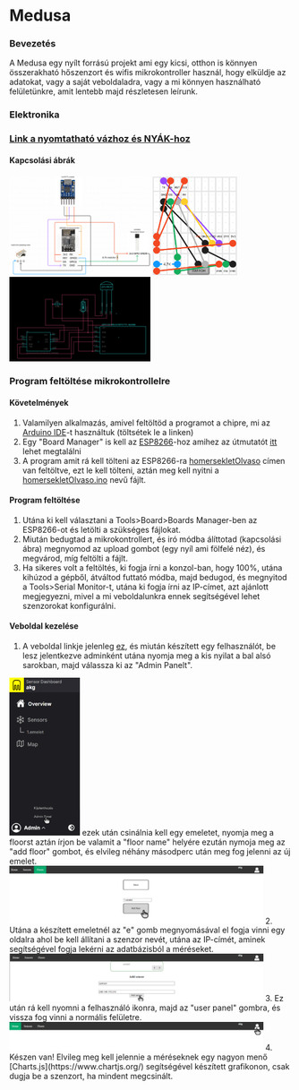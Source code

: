 # Medusa
### Bevezetés
A Medusa egy nyílt forrású projekt ami egy kicsi, otthon is könnyen összerakható hőszenzort és wifis mikrokontroller használ, hogy elküldje az adatokat, vagy a saját veboldaladra, vagy a mi könnyen használható felületünkre, amit lentebb majd részletesen leírunk. 
### Elektronika
### [Link a nyomtatható vázhoz és NYÁK-hoz](https://www.printables.com/model/394252-case-for-medusa-temperature-sensor/files)
#### Kapcsolási ábrák
<img src="https://github.com/JosephTheSmartPers/Medusa/blob/main/wiring.png" width="50%" height="50%" /> <img src="https://github.com/JosephTheSmartPers/Medusa/blob/main/sodering.png" width="30%" height="30%" /> <img src="https://github.com/JosephTheSmartPers/Medusa/blob/main/wiring2.png" width="50%" height="50%" /> 

### Program feltöltése mikrokontrollelre
#### Követelmények
1. Valamilyen alkalmazás, amivel feltöltöd a programot a chipre, mi az [Arduino IDE](https://www.arduino.cc/en/donate/)-t használtuk (töltsétek le a linken)
2. Egy "Board Manager" is kell az [ESP8266](https://en.wikipedia.org/wiki/ESP8266)-hoz amihez az útmutatót [itt](https://arduino.esp8266.com/stable/package_esp8266com_index.json) lehet megtalálni
3. A program amit rá kell tölteni az ESP8266-ra [homersekletOlvaso](https://github.com/JosephTheSmartPers/Medusa/tree/main) címen van feltöltve, ezt le kell tölteni, aztán meg kell nyitni a [homersekletOlvaso.ino](https://github.com/JosephTheSmartPers/Medusa/blob/main/homersekletOlvaso/homersekletOlvaso.ino) nevű fájlt.
#### Program feltöltése
1. Utána ki kell választani a Tools>Board>Boards Manager-ben az ESP8266-ot és letölti a szükséges fájlokat.
2. Miután bedugtad a mikrokontrollert, és iró módba álíttotad (kapcsolási ábra) megnyomod az upload gombot (egy nyíl ami fölfelé néz), és megvárod, míg feltölti a fájlt.
3. Ha sikeres volt a feltöltés, ki fogja írni a konzol-ban, hogy 100%, utána kihúzod a gépből, átváltod futtató módba, majd bedugod, és megnyitod a 
Tools>Serial Monitor-t, utána ki fogja írni az IP-címet, azt ajánlott megjegyezni, mivel a mi veboldalunkra ennek segítségével lehet szenzorokat konfigurálni.
#### Veboldal kezelése
1. A veboldal linkje jelenleg [ez](http://139.162.189.55/sensor/home.php), és miután készített egy felhasználót, be lesz jelentkezve adminként utána nyomja meg a kis nyilat a bal alsó sarokban, majd válassza ki az "Admin Panelt". 
<img src="https://github.com/JosephTheSmartPers/Medusa/blob/main/admin%20panel.png" width="25%" height="25%" />
ezek után csinálnia kell egy emeletet, nyomja meg a floorst aztán írjon be valamit a "floor name" helyére ezután nymoja meg az "add floor" gombot, és elvileg néhány másodperc után meg fog jelenni az új emelet. 
<img src="https://github.com/JosephTheSmartPers/Medusa/blob/main/add%20floor.png" width="90%" height="90%" />
2.  Utána a készített emeletnél az "e" gomb megnyomásával el fogja vinni egy oldalra ahol be kell állítani a szenzor nevét, utána az IP-címét, aminek segítségével fogja lekérni az adatbázisból a méréseket. 
<img src="https://github.com/JosephTheSmartPers/Medusa/blob/main/add%20sensor.png" width="90%" height="90%" /> 
3.  Ez után rá kell nyomni a felhasználó ikonra, majd az "user panel" gombra, és vissza fog vinni a normális felületre.
<img src="https://github.com/JosephTheSmartPers/Medusa/blob/main/user.png" width="90%" height="90%" />
4.  Készen van! Elvileg meg kell jelennie a méréseknek egy nagyon menő [Charts.js](https://www.chartjs.org/) segítségével készített grafikonon, csak dugja be a szenzort, ha mindent megcsinált.
